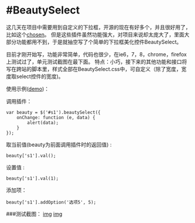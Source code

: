 #BeautySelect
=====================
这几天在项目中需要用到自定义的下拉框，开源的现在有好多个，并且很好用了，比如这个[chosen](http://harvesthq.github.com/chosen/)。
但是这些插件虽然功能强大，对项目来说却太庞大了，里面大部分功能都用不到，于是就抽空写了个简单的下拉框美化控件BeautySelect。

目前才刚开始写，功能非常简单，代码也很少，在ie6，7，8，chrome，firefox上测试过了，单元测试截图在最下面。
特点：小巧，接下来的其他功能和接口将写在跨站的脚本里，样式全部在BeautySelect.css中，可自定义（除了宽度，宽度取select控件的宽度)。

使用示例([demo](http://hmjlr123.github.com/BeautySelect/))：

调用插件：
```
var beauty = $('#s1').beautySelect({
	onChange: function (e, data) {
		alert(data);
	}
});
```

取当前值(beauty为前面调用插件时的返回值) :
```
beauty['s1'].val();
```

设置值 :
```
beauty['s1'].val(1);
```

添加项：
```
beauty['s1'].addOption('选项5', 5);
```

###测试截图：
[img](https://raw.github.com/hmjlr123/BeautySelect/master/image/test.png)
[img](https://raw.github.com/hmjlr123/BeautySelect/master/image/test2.png)
